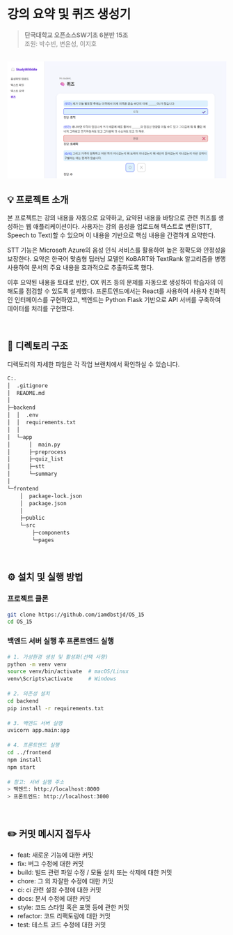 # 강의 요약 및 퀴즈 생성기

> <span style="color:gray"><strong>단국대학교 오픈소스SW기초 6분반 15조</strong><br>
조원: 박수빈, 변윤성, 이지호</span>
<br>

<img src="images/StudyWithMe.png" alt="웹 퀴즈 화면"/>

<br>

## 💡 프로젝트 소개

본 프로젝트는 강의 내용을 자동으로 요약하고, 요약된 내용을 바탕으로 관련 퀴즈를 생성하는 웹 애플리케이션이다. 사용자는 강의 음성을 업로드해 텍스트로 변환(STT, Speech to Text)할 수 있으며 이 내용을 기반으로 핵심 내용을 간결하게 요약한다.

STT 기능은 Microsoft Azure의 음성 인식 서비스를 활용하여 높은 정확도와 안정성을 보장한다. 요약은 한국어 맞춤형 딥러닝 모델인 KoBART와 TextRank 알고리즘을 병행 사용하여 문서의 주요 내용을 효과적으로 추출하도록 했다.

이후 요약된 내용을 토대로 빈칸, OX 퀴즈 등의 문제를 자동으로 생성하여 학습자의 이해도를 점검할 수 있도록 설계했다. 프론트엔드에서는 React를 사용하여 사용자 친화적인 인터페이스를 구현하였고, 백엔드는 Python Flask 기반으로 API 서버를 구축하여 데이터를 처리를 구현했다.

<br>

## 📁 디렉토리 구조

디렉토리의 자세한 파일은 각 작업 브랜치에서 확인하실 수 있습니다.
```bash
C:.
│  .gitignore
│  README.md
│
├─backend                              
│  │  .env                              
│  │  requirements.txt                 
│  │
│  └─app
│      │  main.py    
│      ├─preprocess                 
│      ├─quiz_list
│      ├─stt
│      └─summary
│
└─frontend
    │  package-lock.json
    │  package.json
    │
    ├─public
    └─src
        ├─components
        └─pages
```

<br>

## ⚙️ 설치 및 실행 방법

### 프로젝트 클론
```bash
git clone https://github.com/iamdbstjd/OS_15
cd OS_15
```

### 백엔드 서버 실행 후 프론트엔드 실행
```bash
# 1. 가상환경 생성 및 활성화(선택 사항)
python -m venv venv
source venv/bin/activate  # macOS/Linux
venv\Scripts\activate     # Windows

# 2. 의존성 설치
cd backend
pip install -r requirements.txt

# 3. 백엔드 서버 실행
uvicorn app.main:app

# 4. 프론트엔드 실행
cd ../frontend
npm install
npm start

# 참고: 서버 실행 주소
> 백엔드: http://localhost:8000  
> 프론트엔드: http://localhost:3000
```

<br>

## ✏️ 커밋 메시지 접두사

- feat: 새로운 기능에 대한 커밋
- fix: 버그 수정에 대한 커밋
- build: 빌드 관련 파일 수정 / 모듈 설치 또는 삭제에 대한 커밋
- chore: 그 외 자잘한 수정에 대한 커밋
- ci: ci 관련 설정 수정에 대한 커밋
- docs: 문서 수정에 대한 커밋
- style: 코드 스타일 혹은 포맷 등에 관한 커밋
- refactor: 코드 리팩토링에 대한 커밋
- test: 테스트 코드 수정에 대한 커밋
